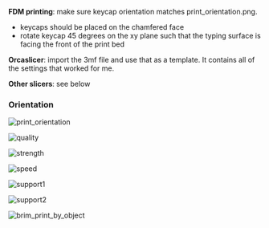 **FDM printing**: make sure keycap orientation matches print_orientation.png. 
* keycaps should be placed on the chamfered face
* rotate keycap 45 degrees on the xy plane such that the typing surface is facing the front of the print bed

**Orcaslicer**: import the 3mf file and use that as a template. It contains all of the settings that worked for me.

**Other slicers**: see below

### Orientation
![print_orientation](https://raw.githubusercontent.com/dohn-joh/PseudoMakeMeKeyCapProfiles/master/slicer_settings/print_orientation.PNG)

![quality](https://raw.githubusercontent.com/dohn-joh/PseudoMakeMeKeyCapProfiles/master/slicer_settings/quality.PNG)

![strength](https://raw.githubusercontent.com/dohn-joh/PseudoMakeMeKeyCapProfiles/master/slicer_settings/strength.PNG)

![speed](https://raw.githubusercontent.com/dohn-joh/PseudoMakeMeKeyCapProfiles/master/slicer_settings/speed.PNG)

![support1](https://raw.githubusercontent.com/dohn-joh/PseudoMakeMeKeyCapProfiles/master/slicer_settings/support1.PNG)

![support2](https://raw.githubusercontent.com/dohn-joh/PseudoMakeMeKeyCapProfiles/master/slicer_settings/support2.PNG)

![brim_print_by_object](https://raw.githubusercontent.com/dohn-joh/PseudoMakeMeKeyCapProfiles/master/slicer_settings/brim_print_by_object.PNG)
